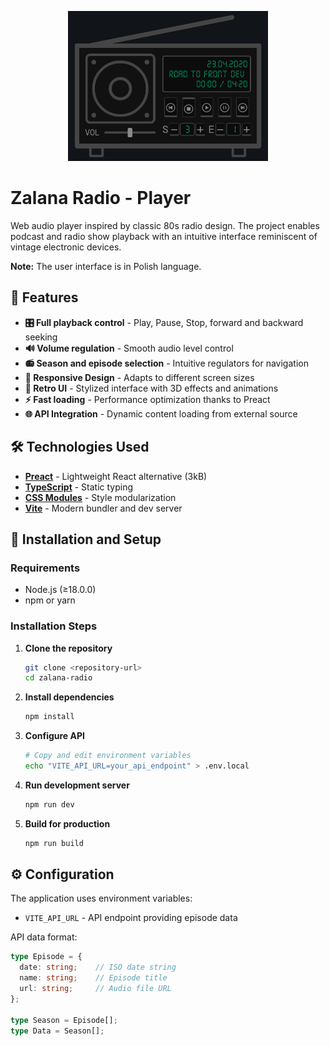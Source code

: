 <p align="center">
  <img src=".github/assets/radio.png" alt="Radio Player" height="240" />
</p>

# Zalana Radio - Player

Web audio player inspired by classic 80s radio design. The project enables podcast and radio show playback with an intuitive interface reminiscent of vintage electronic devices.

**Note:** The user interface is in Polish language.

## 🚀 Features

- **🎛️ Full playback control** - Play, Pause, Stop, forward and backward seeking
- **🔊 Volume regulation** - Smooth audio level control
- **📻 Season and episode selection** - Intuitive regulators for navigation
- **📱 Responsive Design** - Adapts to different screen sizes
- **🎨 Retro UI** - Stylized interface with 3D effects and animations
- **⚡ Fast loading** - Performance optimization thanks to Preact
- **🌐 API Integration** - Dynamic content loading from external source

## 🛠️ Technologies Used

- **[Preact](https://preactjs.com/)** - Lightweight React alternative (3kB)
- **[TypeScript](https://www.typescriptlang.org/)** - Static typing
- **[CSS Modules](https://github.com/css-modules/css-modules)** - Style modularization
- **[Vite](https://vitejs.dev/)** - Modern bundler and dev server


## 🚀 Installation and Setup

### Requirements
- Node.js (≥18.0.0)
- npm or yarn

### Installation Steps

1. **Clone the repository**
   ```bash
   git clone <repository-url>
   cd zalana-radio
   ```

2. **Install dependencies**
   ```bash
   npm install
   ```

3. **Configure API**
   ```bash
   # Copy and edit environment variables
   echo "VITE_API_URL=your_api_endpoint" > .env.local
   ```

4. **Run development server**
   ```bash
   npm run dev
   ```

5. **Build for production**
   ```bash
   npm run build
   ```

## ⚙️ Configuration

The application uses environment variables:

- `VITE_API_URL` - API endpoint providing episode data

API data format:
```typescript
type Episode = {
  date: string;    // ISO date string
  name: string;    // Episode title
  url: string;     // Audio file URL
};

type Season = Episode[];
type Data = Season[];
```
